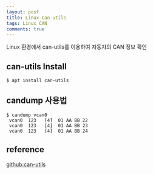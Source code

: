 ```yaml
---
layout: post
title: Linux Can-utils
tags: Linux CAN
comments: true
---
```


Linux 환경에서 can-utils를 이용하여 자동차의 CAN 정보 확인

## can-utils Install
```shell
$ apt install can-utils
```

## candump 사용법

```shell
$ candump vcan0
 vcan0  123   [4]  01 AA BB 22
 vcan0  123   [4]  01 AA BB 23
 vcan0  123   [4]  01 AA BB 24
```

## reference
[github:can-utils](https://github.com/linux-can/can-utils)